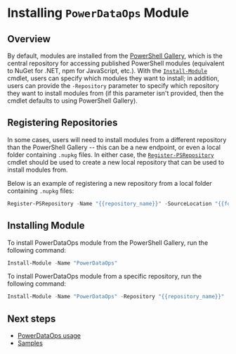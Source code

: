 # Installing `PowerDataOps` Module

## Overview

By default, modules are installed from the [PowerShell Gallery](https://www.powershellgallery.com/), which is the central repository for accessing published PowerShell modules (equivalent to NuGet for .NET, npm for JavaScript, etc.). With the [`Install-Module`](https://docs.microsoft.com/en-us/powershell/module/powershellget/install-module) cmdlet, users can specify which modules they want to install; in addition, users can provide the `-Repository` parameter to specify which repository they want to install modules from (if this parameter isn't provided, then the cmdlet defaults to using PowerShell Gallery).

## Registering Repositories

In some cases, users will need to install modules from a different repository than the PowerShell Gallery -- this can be a new endpoint, or even a local folder containing `.nupkg` files. In either case, the [`Register-PSRepository`](https://docs.microsoft.com/en-us/powershell/module/powershellget/register-psrepository) cmdlet should be used to create a new local repository that can be used to install modules from.

Below is an example of registering a new repository from a local folder containing `.nupkg` files:

```Powershell
Register-PSRepository -Name "{{repository_name}}" -SourceLocation "{{folder_with_nupkg_files}}" -PackageManagementProvider NuGet -InstallationPolicy Trusted
```

## Installing Module

To install PowerDataOps module from the PowerShell Gallery, run the following command:

```Powershell
Install-Module -Name "PowerDataOps"
```

To install PowerDataOps module from a specific repository, run the following command:

```Powershell
Install-Module -Name "PowerDataOps" -Repository "{{repository_name}}"
```

## Next steps

- [PowerDataOps usage](https://github.com/AymericM78/PowerDataOps/blob/main/documentation/usage.md)
- [Samples](https://github.com/AymericM78/PowerDataOps/tree/main/documentation/samples)